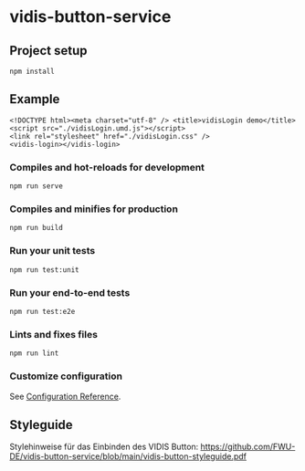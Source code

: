 # vidis-button-service

## Project setup

```
npm install
```

## Example

```
<!DOCTYPE html><meta charset="utf-8" /> <title>vidisLogin demo</title>
<script src="./vidisLogin.umd.js"></script>
<link rel="stylesheet" href="./vidisLogin.css" />
<vidis-login></vidis-login>

```

### Compiles and hot-reloads for development

```
npm run serve
```

### Compiles and minifies for production

```
npm run build
```

### Run your unit tests

```
npm run test:unit
```

### Run your end-to-end tests

```
npm run test:e2e
```

### Lints and fixes files

```
npm run lint
```

### Customize configuration

See [Configuration Reference](https://cli.vuejs.org/config/).

## Styleguide 

Stylehinweise für das Einbinden des VIDIS Button: https://github.com/FWU-DE/vidis-button-service/blob/main/vidis-button-styleguide.pdf

